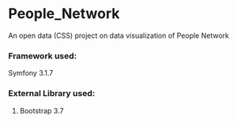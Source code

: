 # People_Network
An open data (CSS) project on data visualization of People Network

### Framework used:
Symfony 3.1.7

### External Library used:
1. Bootstrap 3.7
